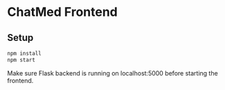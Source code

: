 # ChatMed Frontend

## Setup
```bash
npm install
npm start
```
Make sure Flask backend is running on localhost:5000 before starting the frontend.
